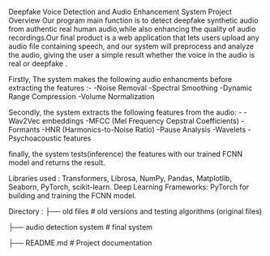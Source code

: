 Deepfake Voice Detection and Audio Enhancement System
Project Overview
Our program main function is to detect deepfake synthetic audio from authentic real human audio,while also enhancing the quality of audio recordings.Our final product is a web application that lets users upload any audio file containing speech, and our system will preprocess and analyze the audio, giving the user a simple result whether the voice in the audio is real or deepfake .

Firstly, The system makes the following audio enhancments before extracting the features :-
-Noise Removal
-Spectral Smoothing
-Dynamic Range Compression
-Volume Normalization

Secondly, the system extracts the following features from the audio: -
-Wav2Vec embeddings
-MFCC (Mel Frequency Cepstral Coefficients)
-Formants
-HNR (Harmonics-to-Noise Ratio)
-Pause Analysis
-Wavelets
-Psychoacoustic features

finally, the system tests(inference) the features with our trained FCNN model and returns the result.


Libraries used :
Transformers, Librosa, NumPy, Pandas, Matplotlib, Seaborn, PyTorch, scikit-learn.
Deep Learning Frameworks: PyTorch for building and training the FCNN model.


Directory :
├── old files                 # old versions and testing algorithms (original files)

├── audio detection system    # final system

├── README.md                 # Project documentation
